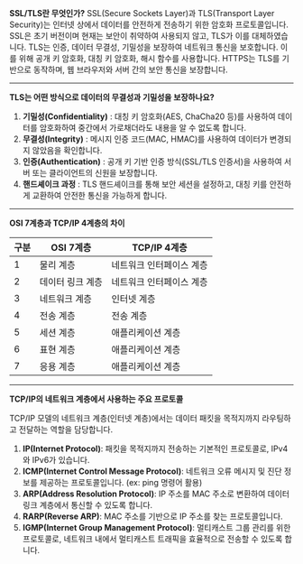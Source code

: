
**SSL/TLS란 무엇인가?**
SSL(Secure Sockets Layer)과 TLS(Transport Layer Security)는 인터넷 상에서 데이터를 안전하게 전송하기 위한 암호화 프로토콜입니다. SSL은 초기 버전이며 현재는 보안이 취약하여 사용되지 않고, TLS가 이를 대체하였습니다. TLS는 인증, 데이터 무결성, 기밀성을 보장하여 네트워크 통신을 보호합니다. 이를 위해 공개 키 암호화, 대칭 키 암호화, 해시 함수를 사용합니다. HTTPS는 TLS를 기반으로 동작하며, 웹 브라우저와 서버 간의 보안 통신을 보장합니다.

---

**TLS는 어떤 방식으로 데이터의 무결성과 기밀성을 보장하나요?**
1. **기밀성(Confidentiality)** : 대칭 키 암호화(AES, ChaCha20 등)를 사용하여 데이터를 암호화하여 중간에서 가로채더라도 내용을 알 수 없도록 합니다.
2. **무결성(Integrity)** : 메시지 인증 코드(MAC, HMAC)를 사용하여 데이터가 변경되지 않았음을 확인합니다.
3. **인증(Authentication)** : 공개 키 기반 인증 방식(SSL/TLS 인증서)을 사용하여 서버 또는 클라이언트의 신원을 보장합니다.
4. **핸드셰이크 과정** : TLS 핸드셰이크를 통해 보안 세션을 설정하고, 대칭 키를 안전하게 교환하여 안전한 통신을 가능하게 합니다.

---

**OSI 7계층과 TCP/IP 4계층의 차이**

| 구분 | OSI 7계층 | TCP/IP 4계층 |
|------|-----------|--------------|
| 1 | 물리 계층 | 네트워크 인터페이스 계층 |
| 2 | 데이터 링크 계층 | 네트워크 인터페이스 계층 |
| 3 | 네트워크 계층 | 인터넷 계층 |
| 4 | 전송 계층 | 전송 계층 |
| 5 | 세션 계층 | 애플리케이션 계층 |
| 6 | 표현 계층 | 애플리케이션 계층 |
| 7 | 응용 계층 | 애플리케이션 계층 |

---

**TCP/IP의 네트워크 계층에서 사용하는 주요 프로토콜**

TCP/IP 모델의 네트워크 계층(인터넷 계층)에서는 데이터 패킷을 목적지까지 라우팅하고 전달하는 역할을 담당합니다.
1. **IP(Internet Protocol)**: 패킷을 목적지까지 전송하는 기본적인 프로토콜로, IPv4와 IPv6가 있습니다.
2. **ICMP(Internet Control Message Protocol)**: 네트워크 오류 메시지 및 진단 정보를 제공하는 프로토콜입니다. (ex: ping 명령어 활용)
3. **ARP(Address Resolution Protocol)**: IP 주소를 MAC 주소로 변환하여 데이터 링크 계층에서 통신할 수 있도록 합니다.
4. **RARP(Reverse ARP)**: MAC 주소를 기반으로 IP 주소를 찾는 프로토콜입니다.
5. **IGMP(Internet Group Management Protocol)**: 멀티캐스트 그룹 관리를 위한 프로토콜로, 네트워크 내에서 멀티캐스트 트래픽을 효율적으로 전송할 수 있도록 합니다.


